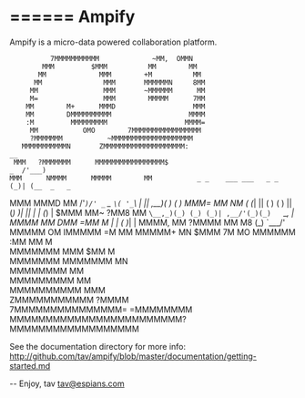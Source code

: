 ======
Ampify
======

Ampify is a micro-data powered collaboration platform.



              7MMMMMMMMMMM             ~MM,  OMMN            
            MMM         $MMM          MM        MM           
           MM             MMM        +M          MM          
          MM               MMM       MMMMMMN     8MM         
         MM                MMM       ~MMMMMM      MM         
         M=                MMM        MMMMM      7MM         
        MM        M+      MMMD                   MMM         
        MM        DMMMMMMMMMM                   MMMM         
        :M         MMMMMMMMM                   MMMM=         
         MM           OMO        7MMMMMMMMMMMMMMMMM          
         ?MMMMMMM           ~MMMMMMMMMMMMMMMMMMMM            
       MMMMMMMMMMMN       ZMMMMMMMMMMMMMMMMMMMM:                               __
     MMM   ?MMMMMMM      MMMMMMMMMMMMMMMMM$                               _  /'___)      
    MMM      NMMMM      MMMMM        MM           _ _    ___ ___   _ _   (_)| (__  _   _ 
   MMM                 MMMD            MM        /'_` )/' _ ` _ `\( '_`\ | || ,__)( ) ( )
  MMM=                 MM               NM      ( (_| || ( ) ( ) || (_) )| || |   | (_) |
 $MMM                 MM~     ?MM8       MM     `\__,_)(_) (_) (_)| ,__/'(_)(_)   `\__, |
 MMMM                 MM    DMM  =MM      M                       | |             ( )_| |
 MMMM,                MM   ?MMMM   MM     M8                      (_)             `\___/'
 MMMMM                OM   IMMMMM  =M     MM 
 MMMMM+                MN   $MMM   7M     MO 
 MMMMMM                :MM         MM     M  
 MMMMMMM                 MMM     $MM      M  
  MMMMMMM                  MMMMMMM       MN  
  MMMMMMMM                              MM   
   MMMMMMMMM                           MM    
    MMMMMMMMMM                       MMM     
     ZMMMMMMMMMMM                 ?MMMM      
       7MMMMMMMMMMMMMMM=    =MMMMMMMM        
          MMMMMMMMMMMMMMMMMMMMMMMM?          
             MMMMMMMMMMMMMMMMMM              


See the documentation directory for more info:
http://github.com/tav/ampify/blob/master/documentation/getting-started.md

-- 
Enjoy, tav <tav@espians.com>
